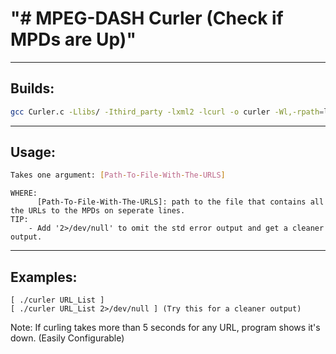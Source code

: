 "# MPEG-DASH Curler (Check if MPDs are Up)" 
========================

------------------------
Builds:
------------------------
```sh
gcc Curler.c -Llibs/ -Ithird_party -lxml2 -lcurl -o curler -Wl,-rpath=libs/ && echo $?
```
------------------------
Usage:
------------------------
```sh
Takes one argument: [Path-To-File-With-The-URLS]
```
    WHERE:
          [Path-To-File-With-The-URLS]: path to the file that contains all the URLs to the MPDs on seperate lines.
    TIP:
        - Add '2>/dev/null' to omit the std error output and get a cleaner output.


------------------------
Examples:
------------------------
    [ ./curler URL_List ]
    [ ./curler URL_List 2>/dev/null ] (Try this for a cleaner output)

Note: If curling takes more than 5 seconds for any URL, program shows it's down. (Easily Configurable)

